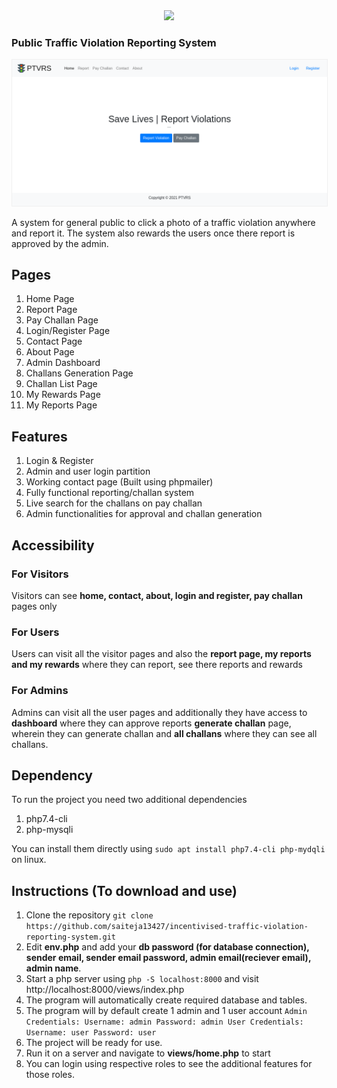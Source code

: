 <div style="text-align:center">
  <img src="/images/favicon.ico" width="60">
</div>  

### Public Traffic Violation Reporting System

<div style="text-align:center">
  <img src="/images/ptvrs.png" style="border: solid 1px; border-color: #f0f0f0">
</div>  


A system for general public to click a photo of a traffic violation anywhere and report it. The system also rewards the users once there report is approved by the admin.


## Pages
1. Home Page
2. Report Page
3. Pay Challan Page
4. Login/Register Page
5. Contact Page
6. About Page
7. Admin Dashboard
8. Challans Generation Page
9. Challan List Page
10. My Rewards Page
11. My Reports Page

## Features
1. Login & Register
2. Admin and user login partition
3. Working contact page (Built using phpmailer)
4. Fully functional reporting/challan system
5. Live search for the challans on pay challan
6. Admin functionalities for approval and challan generation

## Accessibility

### For Visitors
Visitors can see **home, contact, about, login and register, pay challan** pages only

### For Users
Users can visit all the visitor pages and also the **report page, my reports and my rewards** where they can report, see there reports and rewards

### For Admins
Admins can visit all the user pages and additionally they have access to **dashboard** where they can approve reports **generate challan** page, wherein they can generate challan and **all challans** where they can see all challans.

## Dependency

To run the project you need two additional dependencies

1. php7.4-cli
2. php-mysqli

You can install them directly using `sudo apt install php7.4-cli php-mydqli` on linux.

## Instructions (To download and use)

1. Clone the repository `git clone https://github.com/saiteja13427/incentivised-traffic-violation-reporting-system.git`
2. Edit **env.php** and add your **db password (for database connection), sender email, sender email password, admin email(reciever email), admin name**.
3. Start a php server using `php -S localhost:8000` and visit http://localhost:8000/views/index.php
4. The program will automatically create required database and tables.
5. The program will by default create 1 admin and 1 user account
    `Admin Credentials:
        Username: admin
        Password: admin
    User Credentials:
        Username: user
        Password: user`
6. The project will be ready for use.
7. Run it on a server and navigate to **views/home.php** to start
8. You can login using respective roles to see the additional features for those roles.